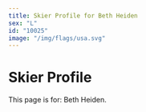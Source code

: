```yaml
---
title: Skier Profile for Beth Heiden
sex: "L"
id: "10025"
image: "/img/flags/usa.svg" 
---
```


# Skier Profile

This page is for: Beth Heiden.
    